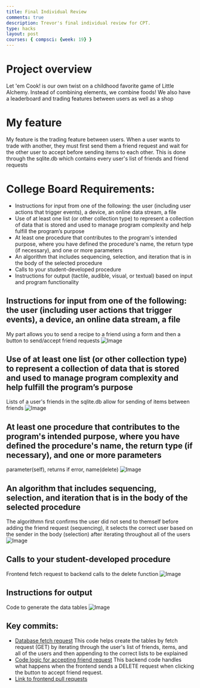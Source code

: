 ```yaml
---
title: Final Individual Review
comments: true
description: Trevor's final individual review for CPT.
type: hacks
layout: post
courses: { compsci: {week: 19} }
---
```


# Project overview
Let 'em Cook! is our own twist on a childhood favorite game of Little Alchemy. Instead of combining elements, we combine foods! We also have a leaderboard and trading features between users as well as a shop

# My feature
My feature is the trading feature between users. When a user wants to trade with another, they must first send them a friend request and wait for the other user to accept before sending items to each other. This is done through the sqlite.db which contains every user's list of friends and friend requests

# College Board Requirements:
- Instructions for input from one of the following: the user (including user actions that trigger events), a device, an online data stream, a file
- Use of at least one list (or other collection type) to represent a collection of data that is stored and used to manage program complexity and help fulfill the program’s purpose
- At least one procedure that contributes to the program's intended purpose, where you have defined the procedure's name, the return type (if necessary), and one or more parameters
- An algorithm that includes sequencing, selection, and iteration that is in the body of the selected procedure
- Calls to your student-developed procedure
- Instructions for output (tactile, audible, visual, or textual) based on input and program functionality

## Instructions for input from one of the following: the user (including user actions that trigger events), a device, an online data stream, a file
My part allows you to send a recipe to a friend using a form and then a button to send/accept friend requests
![Image](https://files.catbox.moe/4iqmus.png)

## Use of at least one list (or other collection type) to represent a collection of data that is stored and used to manage program complexity and help fulfill the program’s purpose
Lists of a user's friends in the sqlite.db allow for sending of items between friends
![Image](https://files.catbox.moe/qtr0zw.png)

## At least one procedure that contributes to the program's intended purpose, where you have defined the procedure's name, the return type (if necessary), and one or more parameters
parameter(self), returns if error, name(delete)
![Image](https://files.catbox.moe/1dzgby.png)

## An algorithm that includes sequencing, selection, and iteration that is in the body of the selected procedure
The algorithmn first confirms the user did not send to themself before adding the friend request (sequencing), it selects the correct user based on the sender in the body (selection) after iterating throughout all of the users
![Image](https://files.catbox.moe/75z56w.png)

## Calls to your student-developed procedure
Frontend fetch request to backend calls to the delete function
![Image](https://files.catbox.moe/3v9efb.png)

## Instructions for output
Code to generate the data tables
![Image](https://files.catbox.moe/u9wmdy.png)

## Key commits:
- <a href="https://github.com/trevorhuang1/lmc-frontend/commit/b768a1cf9b960d3ec8fb0aa223dfbf7b7bc59ee5">Database fetch request</a> This code helps create the tables by fetch request (GET) by iterating through the user's list of friends, items, and all of the users and then appending to the correct lists to be explained
- <a href="https://github.com/trevorhuang1/lmc-backend/commit/9baf6ce9288412a0147ffb00ce55e3f67f6cd8ea">Code logic for accepting friend request</a> This backend code handles what happens when the frontend sends a DELETE request when clicking the button to accept friend request.
- <a href="https://github.com/trevorhuang1/lmc-frontend/pulls?q=is%3Apr+is%3Aclosed+author%3Atrevorhuang1">Link to frontend pull requests</a>

<script src="https://utteranc.es/client.js"
        repo="trevorhuang1/csp_blog"
        issue-term="pathname"
        theme="github-light"
        crossorigin="anonymous"
        async>
</script>